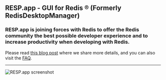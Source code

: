 ## RESP.app - GUI for Redis &reg; (Formerly RedisDesktopManager)

### RESP.app is joining forces with Redis to offer the Redis community the best possible developer experience and to increase productivity when developing with Redis.
Please read [this blog post](https://redis.com/blog/respapp-joining-redis/) where we share more details, and you can also visit the [FAQ](https://resp.app/faq).

<hr>

![RESP.app screenshot](http://resp.app/static/img/features/all.png?v2021)


